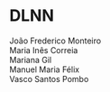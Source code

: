 # DLNN

  João Frederico Monteiro  
  Maria Inês Correia  
  Mariana Gil  
  Manuel Maria Félix  
  Vasco Santos Pombo  
